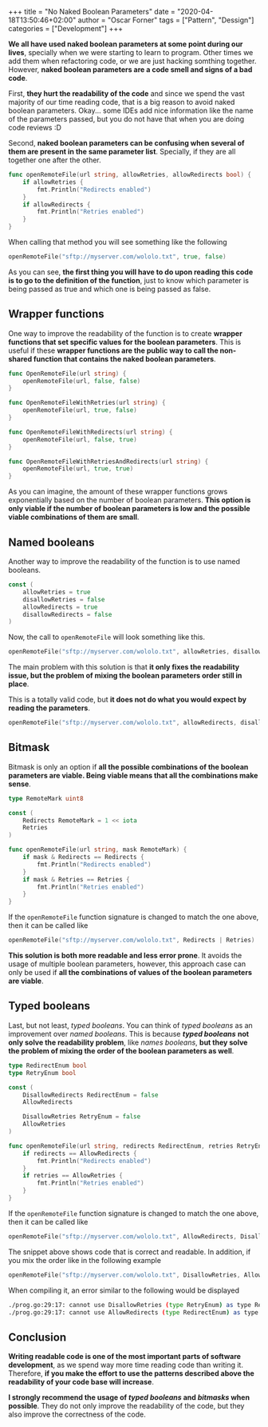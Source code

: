 +++
title = "No Naked Boolean Parameters"
date = "2020-04-18T13:50:46+02:00"
author = "Oscar Forner"
tags = ["Pattern", "Dessign"]
categories = ["Development"]
+++

**We all have used naked boolean parameters at some point during our lives**, specially when we were starting to learn to program. Other times we add them when refactoring code, or we are just hacking somthing together. However, **naked boolean parameters are a code smell and signs of a bad code**.

First, **they hurt the readability of the code** and since we spend the vast majority of our time reading code, that is a big reason to avoid naked boolean parameters. Okay... some IDEs add nice information like the name of the parameters passed, but you do not have that when you are doing code reviews :D

Second, **naked boolean parameters can be confusing when several of them are present in the same parameter list**. Specially, if they are all together one after the other.

```go
func openRemoteFile(url string, allowRetries, allowRedirects bool) {
	if allowRetries {
		fmt.Println("Redirects enabled")
	}
	if allowRedirects {
		fmt.Println("Retries enabled")
	}
}
```

When calling that method you will see something like the following

```go
openRemoteFile("sftp://myserver.com/wololo.txt", true, false)
```

As you can see, **the first thing you will have to do upon reading this code is to go to the definition of the function**, just to know which parameter is being passed as true and which one is being passed as false.

## Wrapper functions

One way to improve the readability of the function is to create **wrapper functions that set specific values for the boolean parameters**. This is useful if these **wrapper functions are the public way to call the non-shared function that contains the naked boolean parameters**.

```go
func OpenRemoteFile(url string) {
    openRemoteFile(url, false, false)
}

func OpenRemoteFileWithRetries(url string) {
    openRemoteFile(url, true, false)
}

func OpenRemoteFileWithRedirects(url string) {
    openRemoteFile(url, false, true)
}

func OpenRemoteFileWithRetriesAndRedirects(url string) {
    openRemoteFile(url, true, true)
}
```

As you can imagine, the amount of these wrapper functions grows exponentially based on the number of boolean parameters. **This option is only viable if the number of boolean parameters is low and the possible viable combinations of them are small**.

## Named booleans

Another way to improve the readability of the function is to use named booleans.

```go
const (
	allowRetries = true
	disallowRetries = false
	allowRedirects = true
	disallowRedirects = false
)
```

Now, the call to `openRemoteFile` will look something like this.

```go
openRemoteFile("sftp://myserver.com/wololo.txt", allowRetries, disallowRedirects)
```

The main problem with this solution is that **it only fixes the readability issue, but the problem of mixing the boolean parameters order still in place**.

This is a totally valid code, but **it does not do what you would expect by reading the parameters**.

```go
openRemoteFile("sftp://myserver.com/wololo.txt", allowRedirects, disallowRetries)
```

## Bitmask

Bitmask is only an option if **all the possible combinations of the boolean parameters are viable. Being viable means that all the combinations make sense**.

```go
type RemoteMark uint8

const (
    Redirects RemoteMark = 1 << iota
    Retries
)

func openRemoteFile(url string, mask RemoteMark) {
	if mask & Redirects == Redirects {
		fmt.Println("Redirects enabled")
	}
	if mask & Retries == Retries {
		fmt.Println("Retries enabled")
	}
}
```

If the `openRemoteFile` function signature is changed to match the one above, then it can be called like

```go
openRemoteFile("sftp://myserver.com/wololo.txt", Redirects | Retries)
```

**This solution is both more readable and less error prone**. It avoids the usage of multiple boolean parameters, however, this approach case can only be used if **all the combinations of values of the boolean parameters are viable**.

## Typed booleans

Last, but not least, *typed booleans*. You can think of *typed booleans* as an improvement over *named booleans*. This is because ***typed booleans*** **not only solve the readability problem**, like *names booleans*, **but they solve the problem of mixing the order of the boolean parameters as well**.

```go
type RedirectEnum bool
type RetryEnum bool

const (
	DisallowRedirects RedirectEnum = false
	AllowRedirects

	DisallowRetries RetryEnum = false
	AllowRetries
)

func openRemoteFile(url string, redirects RedirectEnum, retries RetryEnum) {
	if redirects == AllowRedirects {
		fmt.Println("Redirects enabled")
	}
	if retries == AllowRetries {
		fmt.Println("Retries enabled")
	}
}
```

If the `openRemoteFile` function signature is changed to match the one above, then it can be called like

```go
openRemoteFile("sftp://myserver.com/wololo.txt", AllowRedirects, DisallowRetries)
```

The snippet above shows code that is correct and readable. In addition, if you mix the order like in the following example

```go
openRemoteFile("sftp://myserver.com/wololo.txt", DisallowRetries, AllowRedirects)
```

When compiling it, an error similar to the following would be displayed

```bash
./prog.go:29:17: cannot use DisallowRetries (type RetryEnum) as type RedirectEnum in argument to openRemoteFile
./prog.go:29:17: cannot use AllowRedirects (type RedirectEnum) as type RetryEnum in argument to openRemoteFile
```

## Conclusion

**Writing readable code is one of the most important parts of software development**, as we spend way more time reading code than writing it. Therefore, **if you make the effort to use the patterns described above the readability of your code base will increase**.

**I strongly recommend the usage of *typed booleans* and *bitmasks* when possible**. They do not only improve the readability of the code, but they also improve the correctness of the code.
